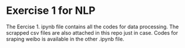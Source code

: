 # Exercise 1 for NLP
The Eercise 1. ipynb file contains all the codes for data processing. 
The scrapped csv files are also attached in this repo just in case.
Codes for sraping weibo is available in the other .ipynb file.

